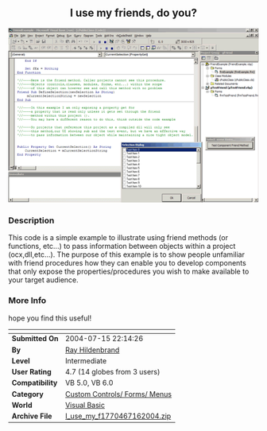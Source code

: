 ﻿<div align="center">

## I use my friends, do you?

<img src="PIC20047162337164251.gif">
</div>

### Description

This code is a simple example to illustrate using friend methods (or functions, etc...) to pass information between objects within a project (ocx,dll,etc...). The purpose of this example is to show people unfamiliar with friend procedures how they can enable you to develop components that only expose the properties/procedures you wish to make available to your target audience.
 
### More Info
 
hope you find this useful!


<span>             |<span>
---                |---
**Submitted On**   |2004-07-15 22:14:26
**By**             |[Ray Hildenbrand](https://github.com/Planet-Source-Code/PSCIndex/blob/master/ByAuthor/ray-hildenbrand.md)
**Level**          |Intermediate
**User Rating**    |4.7 (14 globes from 3 users)
**Compatibility**  |VB 5\.0, VB 6\.0
**Category**       |[Custom Controls/ Forms/  Menus](https://github.com/Planet-Source-Code/PSCIndex/blob/master/ByCategory/custom-controls-forms-menus__1-4.md)
**World**          |[Visual Basic](https://github.com/Planet-Source-Code/PSCIndex/blob/master/ByWorld/visual-basic.md)
**Archive File**   |[I\_use\_my\_f1770467162004\.zip](https://github.com/Planet-Source-Code/ray-hildenbrand-i-use-my-friends-do-you__1-54986/archive/master.zip)








